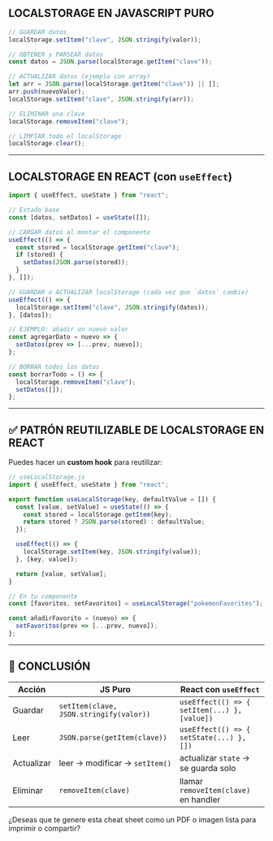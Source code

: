 ## **LOCALSTORAGE EN JAVASCRIPT PURO**

```js
// GUARDAR datos
localStorage.setItem("clave", JSON.stringify(valor));

// OBTENER y PARSEAR datos
const datos = JSON.parse(localStorage.getItem("clave"));

// ACTUALIZAR datos (ejemplo con array)
let arr = JSON.parse(localStorage.getItem("clave")) || [];
arr.push(nuevoValor);
localStorage.setItem("clave", JSON.stringify(arr));

// ELIMINAR una clave
localStorage.removeItem("clave");

// LIMPIAR todo el localStorage
localStorage.clear();
```

---

## **LOCALSTORAGE EN REACT (con `useEffect`)**

```jsx
import { useEffect, useState } from "react";

// Estado base
const [datos, setDatos] = useState([]);

// CARGAR datos al montar el componente
useEffect(() => {
  const stored = localStorage.getItem("clave");
  if (stored) {
    setDatos(JSON.parse(stored));
  }
}, []);

// GUARDAR o ACTUALIZAR localStorage (cada vez que `datos` cambie)
useEffect(() => {
  localStorage.setItem("clave", JSON.stringify(datos));
}, [datos]);

// EJEMPLO: añadir un nuevo valor
const agregarDato = nuevo => {
  setDatos(prev => [...prev, nuevo]);
};

// BORRAR todos los datos
const borrarTodo = () => {
  localStorage.removeItem("clave");
  setDatos([]);
};
```

---

## ✅ **PATRÓN REUTILIZABLE DE LOCALSTORAGE EN REACT**

Puedes hacer un **custom hook** para reutilizar:

```jsx
// useLocalStorage.js
import { useEffect, useState } from "react";

export function useLocalStorage(key, defaultValue = []) {
  const [value, setValue] = useState(() => {
    const stored = localStorage.getItem(key);
    return stored ? JSON.parse(stored) : defaultValue;
  });

  useEffect(() => {
    localStorage.setItem(key, JSON.stringify(value));
  }, [key, value]);

  return [value, setValue];
}
```

```jsx
// En tu componente
const [favoritos, setFavoritos] = useLocalStorage("pokemonFavorites");

const añadirFavorito = (nuevo) => {
  setFavoritos(prev => [...prev, nuevo]);
};
```

---

## 🧾 CONCLUSIÓN

| Acción     | JS Puro                                 | React con `useEffect`                        |
| ---------- | --------------------------------------- | -------------------------------------------- |
| Guardar    | `setItem(clave, JSON.stringify(valor))` | `useEffect(() => { setItem(...) }, [value])` |
| Leer       | `JSON.parse(getItem(clave))`            | `useEffect(() => { setState(...) }, [])`     |
| Actualizar | leer → modificar → `setItem()`          | actualizar `state` → se guarda solo          |
| Eliminar   | `removeItem(clave)`                     | llamar `removeItem(clave)` en handler        |

¿Deseas que te genere esta cheat sheet como un PDF o imagen lista para imprimir o compartir?
